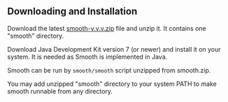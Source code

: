 Downloading and Installation
----------------------------

Download the latest
[smooth-v.v.v.zip](https://github.com/mikosik/smooth-build/releases)
file and unzip it. It contains one "smooth" directory.

Download Java Development Kit version 7 (or newer) and install it on your
system. 
It is needed as Smooth is implemented in Java.

Smooth can be run by `smooth/smooth` script unzipped from smooth.zip.

You may add unzipped "smooth" directory to your system PATH to make smooth
runnable from any directory.
